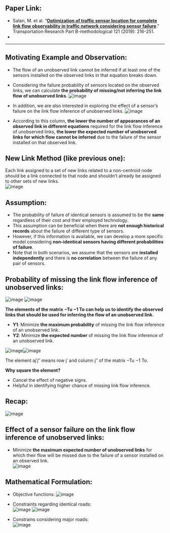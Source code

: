 ## Paper Link:
 - Salari, M. et al. “[**Optimization of traffic sensor location for complete link flow observability in traffic network considering sensor failure**](https://reader.elsevier.com/reader/sd/pii/S0191261518307288?token=D7668AECA1C83B05C4E6AD894DE9A05E657BC1E9379837606CC701F697B1A2CC659BE43E7CEF31F9091FFAEA6AFD8893&originRegion=us-east-1&originCreation=20210912024131).” Transportation Research Part B-methodological 121 (2019): 216-251.
 - 


_____________________________________________

## Motivating Example and Observation: 
 - The flow of an unobserved link cannot be inferred if at least one of the sensors installed on the observed links in that equation breaks down.
 - Considering the failure probability of sensors located on the observed links, we can calculate **the probability of missing/not inferring the link flow of unobserved links**. 
![image](https://user-images.githubusercontent.com/88390140/133706814-e95ec274-b9a0-4f12-87cf-1d1c1ad1dbb9.png)

 - In addition, we are also interested in exploring the effect of a sensor’s failure on the link flow inference of unobserved links. 
![image](https://user-images.githubusercontent.com/88390140/133707198-93b20e28-0fd6-4dcc-b0be-0b4b6ebd2325.png)

 - According to this column, **the lower the number of appearances of an observed link in different equations** required for the link flow inference of unobserved links, **the lower the expected number of unobserved links for which flow cannot be inferred** due to the failure of the sensor installed on that observed link. 

## New Link Method (like previous one): 
Each link assigned to a set of new links related to a non-centroid node should be a link connected to that node and shouldn’t already be assigned to other sets of new links.      
![image](https://user-images.githubusercontent.com/88390140/133707671-67ccfe42-0fc0-422c-bbd1-4269d384671d.png)

## Assumption: 
 - The probability of failure of identical sensors is assumed to be the **same** regardless of their cost and their employed technology. 
 - This assumption can be beneficial when there are **not enough historical records** about the failure of different type of sensors. 
 - However, if this information is available, we can develop a more specific model considering **non-identical sensors having different probabilities of failure**.
 - Note that in both scenarios, we assume that the sensors are **installed independently** and there is **no correlation** between the failure of any pair of sensors.  

## Probability of missing the link flow inference of unobserved links:  
![image](https://user-images.githubusercontent.com/88390140/133790018-ff22f22d-3abe-4607-8928-24a3a3875bdd.png)
![image](https://user-images.githubusercontent.com/88390140/133789955-06b061bb-9be1-4ab5-9501-ee540967de47.png)

**The elements of the matrix −Tu −1 To can help us to identify the observed links that should be used for inferring the flow of an unobserved link.**

 - **Y1**: Minimize **the maximum probability** of missing the link flow inference of an unobserved link. 
 - **Y2**: Minimize **the expected number** of missing the link flow inference of an unobserved link. 
 
![image](https://user-images.githubusercontent.com/88390140/133790453-8abfb41d-ad02-44cb-9be1-e4f1f3b7d428.png)![image](https://user-images.githubusercontent.com/88390140/133795060-941f58d4-64fe-489a-ae00-f5be5e917f80.png)
  
The element aj′j′′ means row j′ and column j′′ of the matrix −Tu −1 To. 

**Why square the element?** 
 - Cancel the effect of negative signs. 
 - Helpful in identifying higher chance of missing link flow inference.     

## Recap: 
![image](https://user-images.githubusercontent.com/88390140/133792293-77a14cb2-2eb2-44ef-8df4-1ed953805f52.png)

## Effect of a sensor failure on the link flow inference of unobserved links: 
 - Minimize **the maximum expected number of unobserved links** for which their flow will be missed due to the failure of a sensor installed on an observed link.      
![image](https://user-images.githubusercontent.com/88390140/133802214-9e97b4fa-ffa6-47c7-a836-f307f4db731f.png)

## Mathematical Formulation: 
 - Objective functions: 
![image](https://user-images.githubusercontent.com/88390140/133805769-0adcbd88-ed61-499f-8ee1-6aa0de47303b.png)

 - Constraints regarding identical roads:      
![image](https://user-images.githubusercontent.com/88390140/133805816-5ae170fa-6600-4fe6-985b-e6f65ebb8acc.png)
![image](https://user-images.githubusercontent.com/88390140/133805831-caf9b718-8811-4843-b8fd-e939b58d5da1.png)

 - Constrains considering major roads:      
![image](https://user-images.githubusercontent.com/88390140/133806020-abf3b10e-ac97-46c4-8956-a748f0623849.png)



